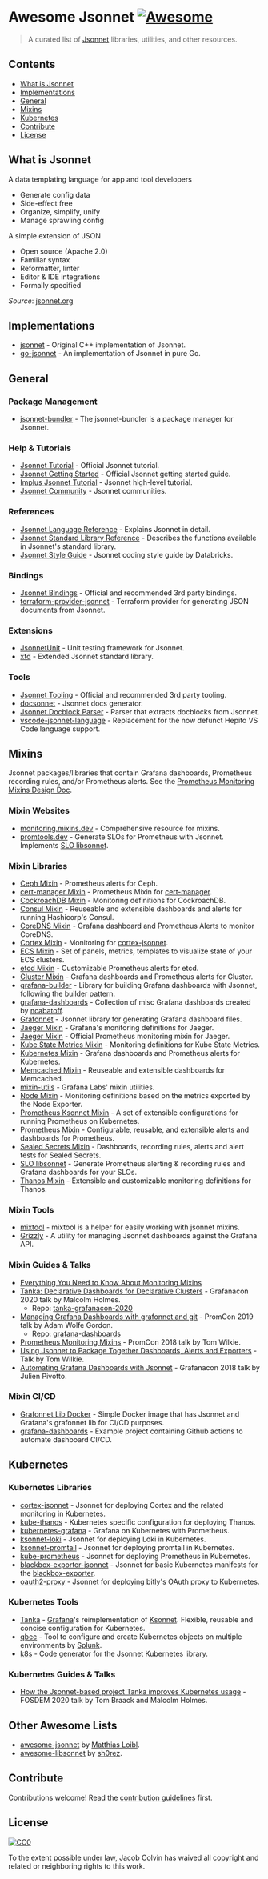 # Awesome Jsonnet [![Awesome](https://awesome.re/badge.svg)][awesome]

> A curated list of [Jsonnet][jsonnet] libraries, utilities, and other resources.

## Contents

- [What is Jsonnet](#what-is-jsonnet)
- [Implementations](#implementations)
- [General](#general)
- [Mixins](#mixins)
- [Kubernetes](#kubernetes)
- [Contribute](#contribute)
- [License](#license)

## What is Jsonnet

A data templating language for app and tool developers

- Generate config data
- Side-effect free
- Organize, simplify, unify
- Manage sprawling config

A simple extension of JSON

- Open source (Apache 2.0)
- Familiar syntax
- Reformatter, linter
- Editor & IDE integrations
- Formally specified

_Source_: [jsonnet.org][jsonnet]

## Implementations

- [jsonnet][google/jsonnet] - Original C++ implementation of Jsonnet.
- [go-jsonnet][google/go-jsonnet] - An implementation of Jsonnet in pure Go.

## General

### Package Management

- [jsonnet-bundler][jsonnet-bundler/jsonnet-bundler] - The jsonnet-bundler is a package manager for Jsonnet.

### Help & Tutorials

- [Jsonnet Tutorial][jsonnet/tutorial] - Official Jsonnet tutorial.
- [Jsonnet Getting Started][jsonnet/getting-started] - Official Jsonnet getting started guide.
- [Implus Jsonnet Tutorial](https://youtu.be/i5PVp92tAmE) - Jsonnet high-level tutorial.
- [Jsonnet Community][jsonnet/community] - Jsonnet communities.

### References

- [Jsonnet Language Reference][jsonnet/language] - Explains Jsonnet in detail.
- [Jsonnet Standard Library Reference][jsonnet/stdlib] - Describes the functions available in Jsonnet's standard library.
- [Jsonnet Style Guide][databricks/jsonnet-style-guide] - Jsonnet coding style guide by Databricks.

### Bindings

- [Jsonnet Bindings][jsonnet/bindings] - Official and recommended 3rd party bindings.
- [terraform-provider-jsonnet][alxrem/terraform-provider-jsonnet] - Terraform provider for generating JSON documents from Jsonnet.

### Extensions

- [JsonnetUnit][yugui/jsonnetunit] - Unit testing framework for Jsonnet.
- [xtd][xtd] - Extended Jsonnet standard library.

### Tools

- [Jsonnet Tooling][jsonnet/tools] - Official and recommended 3rd party tooling.
- [docsonnet][jsonnet-libs/docsonnet] - Jsonnet docs generator.
- [Jsonnet Docblock Parser][legovaer/jsonnet-docblock-parser] - Parser that extracts docblocks from Jsonnet.
- [vscode-jsonnet-language][liamdawson/vscode-jsonnet-language] - Replacement for the now defunct Hepito VS Code language support.

## Mixins

Jsonnet packages/libraries that contain Grafana dashboards, Prometheus recording rules, and/or Prometheus alerts. See the [Prometheus Monitoring Mixins Design Doc](https://docs.google.com/document/d/1A9xvzwqnFVSOZ5fD3blKODXfsat5fg6ZhnKu9LK3lB4/view).

### Mixin Websites

- [monitoring.mixins.dev][monitoring.mixins.dev] - Comprehensive resource for mixins.
- [promtools.dev][promtools.dev] - Generate SLOs for Prometheus with Jsonnet. Implements [SLO libsonnet][metalmatze/slo-libsonnet].

### Mixin Libraries

- [Ceph Mixin][ceph/ceph-mixins] - Prometheus alerts for Ceph.
- [cert-manager Mixin][uneeq-oss/cert-manager-mixin] - Prometheus Mixin for [cert-manager][cert-manager].
- [CockroachDB Mixin][metalmatze/kube-cockroachdb-monitoring] - Monitoring definitions for CockroachDB.
- [Consul Mixin][grafana/consul-mixin] - Reuseable and extensible dashboards and alerts for running Hashicorp's Consul.
- [CoreDNS Mixin][povilasv/coredns-mixin] - Grafana dashboard and Prometheus Alerts to monitor CoreDNS.
- [Cortex Mixin][grafana/cortex-mixin] - Monitoring for [cortex-jsonnet][grafana/cortex-jsonnet].
- [ECS Mixin][voronenko/sa_grafonnet_lib] - Set of panels, metrics, templates to visualize state of your ECS clusters.
- [etcd Mixin][etcd-io/etcd-mixin] - Customizable Prometheus alerts for etcd.
- [Gluster Mixin][gluster/gluster-mixins] - Grafana dashboards and Prometheus alerts for Gluster.
- [grafana-builder][grafana/grafana-builder] - Library for building Grafana dashboards with Jsonnet, following the builder pattern.
- [grafana-dashboards][ncabatoff/grafana-dashboards] - Collection of misc Grafana dashboards created by [ncabatoff][ncabatoff].
- [Grafonnet][grafonnet] - Jsonnet library for generating Grafana dashboard files.
- [Jaeger Mixin][grafana/jaeger-mixin] - Grafana's monitoring definitions for Jaeger.
- [Jaeger Mixin][jaegertracing/jaeger-mixin] - Official Prometheus monitoring mixin for Jaeger.
- [Kube State Metrics Mixin][kubernetes/kube-state-metrics-mixin] - Monitoring definitions for Kube State Metrics.
- [Kubernetes Mixin][kubernetes-monitoring/kubernetes-mixin] - Grafana dashboards and Prometheus alerts for Kubernetes.
- [Memcached Mixin][grafana/memcached-mixin] - Reuseable and extensible dashboards for Memcached.
- [mixin-utils][grafana/mixin-utils] - Grafana Labs' mixin utilities.
- [Node Mixin][prometheus/node-mixin] - Monitoring definitions based on the metrics exported by the Node Exporter.
- [Prometheus Ksonnet Mixin][grafana/prometheus-ksonnet] - A set of extensible configurations for running Prometheus on Kubernetes.
- [Prometheus Mixin][prometheus/prometheus-mixin] - Configurable, reusable, and extensible alerts and dashboards for Prometheus.
- [Sealed Secrets Mixin][bitnami-labs/sealed-secrets] - Dashboards, recording rules, alerts and alert tests for Sealed Secrets.
- [SLO libsonnet][metalmatze/slo-libsonnet] - Generate Prometheus alerting & recording rules and Grafana dashboards for your SLOs.
- [Thanos Mixin][thanos-io/mixin] - Extensible and customizable monitoring definitions for Thanos.

### Mixin Tools

- [mixtool][monitoring-mixins/mixtool] - mixtool is a helper for easily working with jsonnet mixins.
- [Grizzly][grafana/grizzly] - A utility for managing Jsonnet dashboards against the Grafana API.

### Mixin Guides & Talks

- [Everything You Need to Know About Monitoring Mixins][1]
- [Tanka: Declarative Dashboards for Declarative Clusters][2] - Grafanacon 2020 talk by Malcolm Holmes.
  - Repo: [tanka-grafanacon-2020][malcolmholmes/tanka-grafanacon-2020]
- [Managing Grafana Dashboards with grafonnet and git](https://youtu.be/kV3Ua6guynI) - PromCon 2019 talk by Adam Wolfe Gordon.
  - Repo: [grafana-dashboards][adamwg/grafana-dashboards]
- [Prometheus Monitoring Mixins](https://youtu.be/GDdnL5R_l-Y) - PromCon 2018 talk by Tom Wilkie.
- [Using Jsonnet to Package Together Dashboards, Alerts and Exporters](https://youtu.be/b7-DtFfsL6E) - Talk by Tom Wilkie.
- [Automating Grafana Dashboards with Jsonnet](https://youtu.be/zmsZq9Pfp1g) - Grafanacon 2018 talk by Julien Pivotto.

### Mixin CI/CD

- [Grafonnet Lib Docker][andrewfarley/grafonnet-lib-dockerhub] - Simple Docker image that has Jsonnet and Grafana's grafonnet lib for CI/CD purposes.
- [grafana-dashboards][adamwg/grafana-dashboards] - Example project containing Github actions to automate dashboard CI/CD.

## Kubernetes

### Kubernetes Libraries

- [cortex-jsonnet][grafana/cortex-jsonnet] - Jsonnet for deploying Cortex and the related monitoring in Kubernetes.
- [kube-thanos][thanos-io/kube-thanos] - Kubernetes specific configuration for deploying Thanos.
- [kubernetes-grafana][brancz/kubernetes-grafana] - Grafana on Kubernetes with Prometheus.
- [ksonnet-loki][grafana/ksonnet-loki] - Jsonnet for deploying Loki in Kubernetes.
- [ksonnet-promtail][grafana/ksonnet-promtail] - Jsonnet for deploying promtail in Kubernetes.
- [kube-prometheus][prometheus-operator/kube-prometheus] - Jsonnet for deploying Prometheus in Kubernetes.
- [blackbox-exporter-jsonnet][brancz/blackbox-exporter-jsonnet] - Jsonnet for basic Kubernetes manifests for the [blackbox-exporter][prometheus/blackbox-exporter].
- [oauth2-proxy][jsonnet-libs/oauth2-proxy] - Jsonnet for deploying bitly's OAuth proxy to Kubernetes.

### Kubernetes Tools

- [Tanka][tanka] - [Grafana][grafana]'s reimplementation of [Ksonnet][ksonnet]. Flexible, reusable and concise configuration for Kubernetes.
- [qbec][qbec] - Tool to configure and create Kubernetes objects on multiple environments by [Splunk][splunk].
- [k8s][jsonnet-libs/k8s] - Code generator for the Jsonnet Kubernetes library.

### Kubernetes Guides & Talks

- [How the Jsonnet-based project Tanka improves Kubernetes usage][3] - FOSDEM 2020 talk by Tom Braack and Malcolm Holmes.

## Other Awesome Lists

- [awesome-jsonnet][metalmatze/awesome-jsonnet] by [Matthias Loibl][metalmatze].
- [awesome-libsonnet][sh0rez/awesome-libsonnet] by [sh0rez][sh0rez].

## Contribute

Contributions welcome! Read the [contribution guidelines](contributing.md) first.

## License

[![CC0](https://mirrors.creativecommons.org/presskit/buttons/88x31/svg/cc-zero.svg)][cc-zero]

To the extent possible under law, Jacob Colvin has waived all copyright and related or neighboring rights to this work.

<!-- Awesome -->
[awesome]: https://awesome.re
[cc-zero]: https://creativecommons.org/publicdomain/zero/1.0

<!-- Jsonnet Pages -->
[jsonnet]: https://jsonnet.org/
[jsonnet/bindings]: https://jsonnet.org/ref/bindings.html
[jsonnet/community]: https://jsonnet.org/learning/community.html
[jsonnet/getting-started]: https://jsonnet.org/learning/getting_started.html
[jsonnet/language]: https://jsonnet.org/ref/language.html
[jsonnet/stdlib]: https://jsonnet.org/ref/stdlib.html
[jsonnet/tools]: https://jsonnet.org/learning/tools.html
[jsonnet/tutorial]: https://jsonnet.org/learning/tutorial.html
[google/jsonnet]: https://github.com/google/jsonnet
[google/go-jsonnet]: https://github.com/google/go-jsonnet

<!-- Project Repos -->
[adamwg/grafana-dashboards]: https://github.com/adamwg/grafana-dashboards
[alxrem/terraform-provider-jsonnet]: https://github.com/alxrem/terraform-provider-jsonnet
[andrewfarley/grafonnet-lib-dockerhub]: https://github.com/AndrewFarley/grafonnet-lib-dockerhub
[brancz/blackbox-exporter-jsonnet]: https://github.com/brancz/blackbox-exporter-jsonnet
[brancz/kubernetes-grafana]: https://github.com/brancz/kubernetes-grafana
[databricks/jsonnet-style-guide]: https://github.com/databricks/jsonnet-style-guide
[grafana/cortex-jsonnet]: https://github.com/grafana/cortex-jsonnet
[grafana/grafana-builder]: https://github.com/grafana/jsonnet-libs/tree/master/grafana-builder
[grafana/grizzly]: https://github.com/grafana/grizzly
[grafana/ksonnet-loki]: https://github.com/grafana/loki/tree/master/production/ksonnet/loki
[grafana/ksonnet-promtail]: https://github.com/grafana/loki/tree/master/production/ksonnet/promtail
[grafana/mixin-utils]: https://github.com/grafana/jsonnet-libs/tree/master/mixin-utils
[grafana/prometheus-ksonnet]: https://github.com/grafana/jsonnet-libs/tree/master/prometheus-ksonnet
[jaegertracing/jaeger-mixin]: https://github.com/jaegertracing/jaeger/tree/master/monitoring/jaeger-mixin
[jsonnet-bundler/jsonnet-bundler]: https://github.com/jsonnet-bundler/jsonnet-bundler
[jsonnet-libs/docsonnet]: https://github.com/jsonnet-libs/docsonnet
[jsonnet-libs/k8s]: https://github.com/jsonnet-libs/k8s
[jsonnet-libs/oauth2-proxy]: https://github.com/grafana/jsonnet-libs/blob/master/oauth2-proxy
[legovaer/jsonnet-docblock-parser]: https://github.com/legovaer/jsonnet-docblock-parser
[liamdawson/vscode-jsonnet-language]: https://github.com/liamdawson/vscode-jsonnet-language
[malcolmholmes/tanka-grafanacon-2020]: https://github.com/malcolmholmes/tanka-grafanacon-2020
[metalmatze/slo-libsonnet]: https://github.com/metalmatze/slo-libsonnet
[monitoring-mixins/mixtool]: https://github.com/monitoring-mixins/mixtool
[ncabatoff/grafana-dashboards]: https://github.com/ncabatoff/grafana-dashboards
[prometheus-operator/kube-prometheus]: https://github.com/prometheus-operator/kube-prometheus
[prometheus/blackbox-exporter]: https://github.com/prometheus/blackbox_exporter
[thanos-io/kube-thanos]: https://github.com/thanos-io/kube-thanos
[voronenko/sa_grafonnet_lib]: https://github.com/Voronenko/sa_grafonnet_lib
[yugui/jsonnetunit]: https://github.com/yugui/jsonnetunit

<!-- Project Repos (from monitoring.mixins.dev) -->
[bitnami-labs/sealed-secrets]: https://github.com/bitnami-labs/sealed-secrets/tree/master/contrib/prometheus-mixin
[ceph/ceph-mixins]: https://github.com/ceph/ceph-mixins
[etcd-io/etcd-mixin]: https://github.com/etcd-io/etcd/tree/master/Documentation/etcd-mixin
[gluster/gluster-mixins]: https://github.com/gluster/gluster-mixins
[grafana/consul-mixin]: https://github.com/grafana/jsonnet-libs/tree/master/consul-mixin
[grafana/cortex-mixin]: https://github.com/grafana/cortex-jsonnet/tree/master/cortex-mixin
[grafana/jaeger-mixin]: https://github.com/grafana/jsonnet-libs/tree/master/jaeger-mixin
[grafana/memcached-mixin]: https://github.com/grafana/jsonnet-libs/blob/master/memcached-mixin
[kubernetes-monitoring/kubernetes-mixin]: https://github.com/kubernetes-monitoring/kubernetes-mixin
[kubernetes/kube-state-metrics-mixin]: https://github.com/kubernetes/kube-state-metrics/tree/master/jsonnet/kube-state-metrics-mixin
[metalmatze/kube-cockroachdb-monitoring]: https://github.com/metalmatze/kube-cockroachdb/tree/master/monitoring
[povilasv/coredns-mixin]: https://github.com/povilasv/coredns-mixin
[prometheus-operator/mixin]: https://github.com/prometheus-operator/prometheus-operator/tree/master/jsonnet/mixin
[prometheus/node-mixin]: https://github.com/prometheus/node_exporter/tree/master/docs/node-mixin
[prometheus/prometheus-mixin]: https://github.com/prometheus/prometheus/tree/master/documentation/prometheus-mixin
[thanos-io/mixin]: https://github.com/thanos-io/thanos/tree/master/mixin
[uneeq-oss/cert-manager-mixin]: https://gitlab.com/uneeq-oss/cert-manager-mixin

<!-- Project Websites -->
[cert-manager]: https://cert-manager.io/
[grafana]: https://grafana.com/
[grafonnet]: https://grafana.github.io/grafonnet-lib/
[ksonnet]: https://ksonnet.io/
[monitoring.mixins.dev]: https://monitoring.mixins.dev/
[promtools.dev]: https://promtools.dev
[qbec]: https://qbec.io/
[splunk]: https://splunk.com/
[tanka]: https://tanka.dev/
[xtd]: https://jsonnet-libs.github.io/xtd/

<!-- Articles -->
[1]: https://grafana.com/blog/2018/09/13/everything-you-need-to-know-about-monitoring-mixins/
[2]: https://grafana.com/go/grafanaconline/tanka-declarative-dashboards-for-declarative-clusters/
[3]: https://grafana.com/blog/2020/03/11/how-the-jsonnet-based-project-tanka-improves-kubernetes-usage/

<!-- User Credits -->
[ncabatoff]: https://github.com/ncabatoff
[metalmatze]: https://github.com/metalmatze
[sh0rez]: https://github.com/sh0rez

<!-- Similar Lists -->
[metalmatze/awesome-jsonnet]: https://github.com/metalmatze/awesome-jsonnet
[sh0rez/awesome-libsonnet]: https://github.com/sh0rez/awesome-libsonnet
